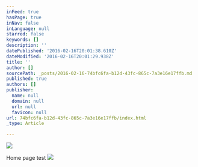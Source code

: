 ```yaml
---
inFeed: true
hasPage: true
inNav: false
inLanguage: null
starred: false
keywords: []
description: ''
datePublished: '2016-02-16T20:01:38.610Z'
dateModified: '2016-02-16T20:01:29.938Z'
title: ''
author: []
sourcePath: _posts/2016-02-16-74bfc6fa-b12d-43fc-865c-7a3e16e17ffb.md
published: true
authors: []
publisher:
  name: null
  domain: null
  url: null
  favicon: null
url: 74bfc6fa-b12d-43fc-865c-7a3e16e17ffb/index.html
_type: Article

---
```

![](https://the-grid-user-content.s3-us-west-2.amazonaws.com/901ce1e0-6da8-4e2e-a3c3-061fe8434edd.jpg)

Home page test
![](https://the-grid-user-content.s3-us-west-2.amazonaws.com/e1d135c3-1c14-4699-9e51-12a0cc54772c.jpg)